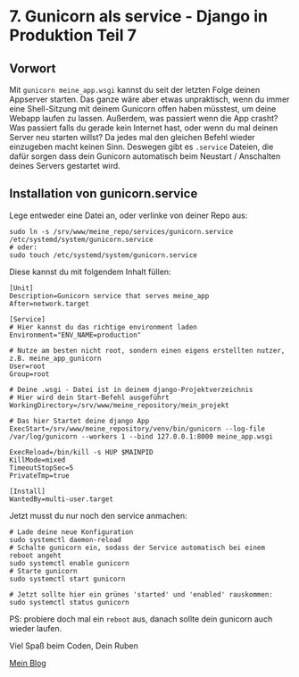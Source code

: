 # 7. Gunicorn als service - Django in Produktion Teil 7
## Vorwort
Mit `gunicorn meine_app.wsgi` kannst du seit der letzten Folge deinen Appserver starten. Das ganze wäre aber etwas unpraktisch, wenn du immer eine Shell-Sitzung mit deinem Gunicorn offen haben müsstest, um deine Webapp laufen zu lassen. Außerdem, was passiert wenn die App crasht? Was passiert falls du gerade kein Internet hast, oder wenn du mal deinen Server neu starten willst? Da jedes mal den gleichen Befehl wieder einzugeben macht keinen Sinn. Deswegen gibt es `.service` Dateien, die dafür sorgen dass dein Gunicorn automatisch beim Neustart / Anschalten deines Servers gestartet wird.

## Installation von gunicorn.service
Lege entweder eine Datei an, oder verlinke von deiner Repo aus:
``` 
sudo ln -s /srv/www/meine_repo/services/gunicorn.service /etc/systemd/system/gunicorn.service
# oder:
sudo touch /etc/systemd/system/gunicorn.service
```

Diese kannst du mit folgendem Inhalt füllen:
```
[Unit]
Description=Gunicorn service that serves meine_app
After=network.target

[Service]
# Hier kannst du das richtige environment laden
Environment="ENV_NAME=production"

# Nutze am besten nicht root, sondern einen eigens erstellten nutzer, z.B. meine_app_gunicorn
User=root
Group=root

# Deine .wsgi - Datei ist in deinem django-Projektverzeichnis
# Hier wird dein Start-Befehl ausgeführt
WorkingDirectory=/srv/www/meine_repository/mein_projekt

# Das hier Startet deine django App
ExecStart=/srv/www/meine_repository/venv/bin/gunicorn --log-file /var/log/gunicorn --workers 1 --bind 127.0.0.1:8000 meine_app.wsgi

ExecReload=/bin/kill -s HUP $MAINPID
KillMode=mixed
TimeoutStopSec=5
PrivateTmp=true

[Install]
WantedBy=multi-user.target
```

Jetzt musst du nur noch den service anmachen:
```
# Lade deine neue Konfiguration
sudo systemctl daemon-reload
# Schalte gunicorn ein, sodass der Service automatisch bei einem reboot angeht
sudo systemctl enable gunicorn
# Starte gunicorn
sudo systemctl start gunicorn

# Jetzt sollte hier ein grünes 'started' und 'enabled' rauskommen:
sudo systemctl status gunicorn
```

PS: probiere doch mal ein `reboot` aus, danach sollte dein gunicorn auch wieder laufen.

Viel Spaß beim Coden,
Dein Ruben

[Mein Blog](rubenvoss.de)